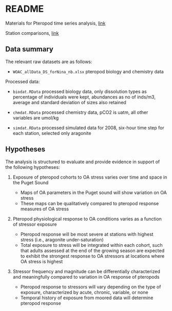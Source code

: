 # README

Materials for Pteropod time series analysis, [link](http://sccwrp.shinyapps.io/pteropod_ts/dat_explr.Rmd)

Station comparisons, [link](http://sccwrp.shinyapps.io/pteropod_ts/station_comp.Rmd)

## Data summary

The relevant raw datasets are as follows: 

* `WOAC_allData_DS_forNina_nb.xlsx` pteropod biology and chemistry data

Processed data:

* `biodat.RData` processed biology data, only dissolution types as percentage of individuals were kept, abundances as no of inds/m3, average and standard deviation of sizes also retained

* `chmdat.RData` processed chemistry data, pCO2 is uatm, all other variables are umol/kg

* `simdat.RData` processed simulated data for 2008, six-hour time step for each station, selected only aragonite

## Hypotheses

The analysis is structured to evaluate and provide evidence in support of the following hypotheses:

1) Exposure of pteropod cohorts to OA stress varies over time and space in the Puget Sound
     * Maps of OA parameters in the Puget sound will show variation on OA stress
     * These maps can be qualitatively compared to pteropod response measures of OA stress

2) Pteropod physiological response to OA conditions varies as a function of stressor exposure
     * Pteropod response will be most severe at stations with highest stress (i.e., aragonite under-saturation)
     * Total exposure to stress will be integrated within each cohort, such that adults assessed at the end of the growing season are expected to exhibit the strongest response to OA stressors at locations where OA stress is highest
     
3) Stressor frequency and magnitude can be differentially characterized and meaningfully compared to variation in OA response of pteropods
    * Pteropod response to stressors will vary depending on the type of exposure, characterized by acute, chronic, variable, or none
    * Temporal history of exposure from moored data will determine pteropod response


